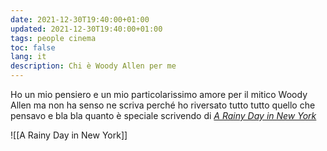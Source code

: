 ```yaml
---
date: 2021-12-30T19:40:00+01:00
updated: 2021-12-30T19:40:00+01:00
tags: people cinema
toc: false
lang: it
description: Chi è Woody Allen per me
---
```

Ho un mio pensiero e un mio particolarissimo amore per il mitico Woody Allen ma non ha senso ne scriva perché ho riversato tutto tutto quello che pensavo e bla bla quanto è speciale scrivendo di <cite>[A Rainy Day in New York](/a-rainy-day-in-new-york 'Pensieri su “A Rainy Day in New York„')</cite>

![[A Rainy Day in New York]]

